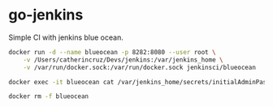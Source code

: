 # go-jenkins
Simple CI with jenkins blue ocean.

```sh
docker run -d --name blueocean -p 8282:8080 --user root \
    -v /Users/catherincruz/Devs/jenkins:/var/jenkins_home \
    -v /var/run/docker.sock:/var/run/docker.sock jenkinsci/blueocean
```

```sh
docker exec -it blueocean cat /var/jenkins_home/secrets/initialAdminPassword
```

```sh
docker rm -f blueocean
```
